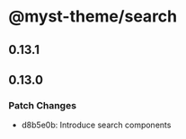 # @myst-theme/search

## 0.13.1

## 0.13.0

### Patch Changes

- d8b5e0b: Introduce search components
